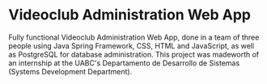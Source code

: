 # Videoclub Administration Web App 
 Fully functional Videoclub Administration Web App, done in a team of three people using Java Spring Framework, CSS, HTML and JavaScript, as well as PostgreSQL for database administration.
 This project was madeworth of an internship at the UABC's Departamento de  Desarrollo de Sistemas (Systems Development Department).
